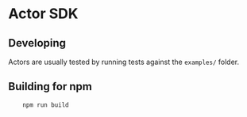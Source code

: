 # Actor SDK

## Developing

Actors are usually tested by running tests against the `examples/` folder.

## Building for npm

```sh
    npm run build
```

